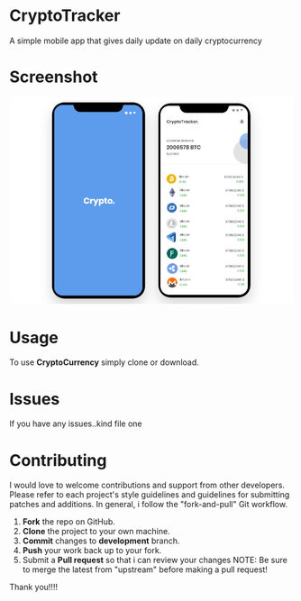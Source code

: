# CryptoTracker
A simple mobile app that gives daily update on daily cryptocurrency

# Screenshot
![Screenshot](https://github.com/DaveAAA/CryptoTracker/blob/master/images/Screenshots.png)

# Usage
 To use **CryptoCurrency** simply clone or download.
 
 # Issues
 If you have any issues..kind file one
 
 # Contributing
I would love to welcome contributions and support from other developers. Please refer to each project's style guidelines and guidelines for submitting patches and additions. In general, i follow the "fork-and-pull" Git workflow.

1. **Fork** the repo on GitHub.
2. **Clone** the project to your own machine.
3. **Commit** changes to **development** branch.
4. **Push** your work back up to your fork.
5. Submit a **Pull request** so that i can review your changes
NOTE: Be sure to merge the latest from "upstream" before making a pull request!

Thank you!!!!
